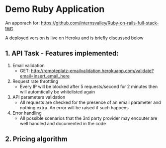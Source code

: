 # Demo Ruby Application

An apporach for: https://github.com/internsvalley/Ruby-on-rails-full-stack-test

A deployed version is live on Heroku and is briefly discussed below

## 1. API Task - Features implemented:
1. Email validation
   * GET: http://remoteplatz-emailvalidation.herokuapp.com/validate?email=insert_email_here
2. Request rate throttling
   * Every IP will be blocked after 5 requests/second for 2 minutes then will automtically be whitelisted again
3. API parameters validation
   * All requests are checked for the presence of an email parameter and nothing extra. An error will be raised if such happens
4. Error handling
   * All possible scenarios that the 3rd party provider may encouter are well handled and documented in the code

## 2. Pricing algorithm



